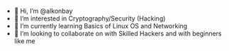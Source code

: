 - 👋 Hi, I’m @alkonbay
- 👀 I’m interested in Cryptography/Security (Hacking)
- 🌱 I’m currently learning Basics of Linux OS and Networking
- 💞️ I’m looking to collaborate on with Skilled Hackers and with beginners like me 

<!---
alkonbay/alkonbay is a ✨ special ✨ repository because its `README.md` (this file) appears on your GitHub profile.
You can click the Preview link to take a look at your changes.
--->
